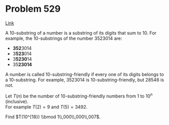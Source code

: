 # Problem 529

[Link](https://projecteuler.net/problem=529)

A $10$-substring of a number is a substring of its digits that sum to $10$. For example, the $10$-substrings of the number $3523014$ are:

*   **352**3014
*   3**523**014
*   3**5230**14
*   35**23014**

A number is called $10$-substring-friendly if every one of its digits belongs to a $10$-substring. For example, $3523014$ is $10$-substring-friendly, but $28546$ is not.

Let $T(n)$ be the number of $10$-substring-friendly numbers from $1$ to $10^n$ (inclusive).  
For example $T(2) = 9$ and $T(5) = 3492$.

Find $T(10^{18}) \\bmod 1\\,000\\,000\\,007$.
